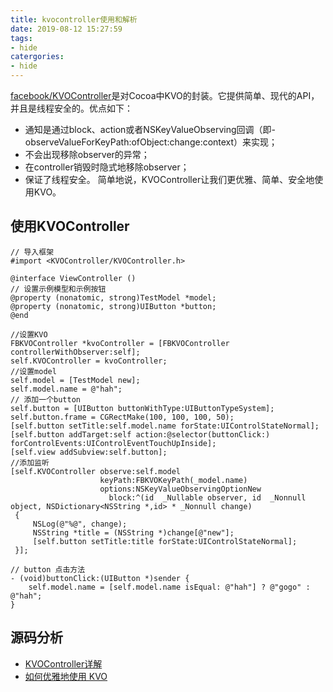 ```yaml
---
title: kvocontroller使用和解析
date: 2019-08-12 15:27:59
tags:
- hide
catergories:
- hide
---
```

[facebook/KVOController](https://github.com/facebook/KVOController)是对Cocoa中KVO的封装。它提供简单、现代的API，并且是线程安全的。优点如下：
* 通知是通过block、action或者NSKeyValueObserving回调（即-observeValueForKeyPath:ofObject:change:context）来实现；
* 不会出现移除observer的异常；
* 在controller销毁时隐式地移除observer；
* 保证了线程安全。
简单地说，KVOController让我们更优雅、简单、安全地使用KVO。

<!--more-->

## 使用KVOController

```objc
// 导入框架
#import <KVOController/KVOController.h>

@interface ViewController ()
// 设置示例模型和示例按钮
@property (nonatomic, strong)TestModel *model;
@property (nonatomic, strong)UIButton *button;
@end

```

```objc
//设置KVO
FBKVOController *kvoController = [FBKVOController controllerWithObserver:self];
self.KVOController = kvoController;
//设置model
self.model = [TestModel new];
self.model.name = @"hah";
// 添加一个button
self.button = [UIButton buttonWithType:UIButtonTypeSystem];
self.button.frame = CGRectMake(100, 100, 100, 50);
[self.button setTitle:self.model.name forState:UIControlStateNormal];
[self.button addTarget:self action:@selector(buttonClick:) forControlEvents:UIControlEventTouchUpInside];
[self.view addSubview:self.button];
//添加监听
[self.KVOController observe:self.model
                    keyPath:FBKVOKeyPath(_model.name)
                    options:NSKeyValueObservingOptionNew
                      block:^(id  _Nullable observer, id  _Nonnull object, NSDictionary<NSString *,id> * _Nonnull change)
 {
     NSLog(@"%@", change);
     NSString *title = (NSString *)change[@"new"];
     [self.button setTitle:title forState:UIControlStateNormal];
 }];
```

```objc
// button 点击方法
- (void)buttonClick:(UIButton *)sender {
    self.model.name = [self.model.name isEqual: @"hah"] ? @"gogo" : @"hah";
}
```

## 源码分析

* [KVOController详解](https://www.jianshu.com/p/8deccb9c8398)
* [如何优雅地使用 KVO](https://draveness.me/kvocontroller)